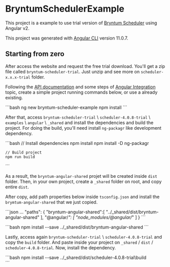 # BryntumSchedulerExample

This project is a example to use trial version of [Bryntum Scheduler](https://www.bryntum.com/products/scheduler/) using Angular v2.


This project was generated with [Angular CLI](https://github.com/angular/angular-cli) version 11.0.7.

## Starting from zero

After access the website and request the free trial download. You'll get a zip file called `bryntum-scheduler-trial`. Just unzip and see more on `scheduler-x.x.x-trial` folder. 

Following the [API documentation](https://www.bryntum.com/docs/scheduler/) and some steps of [Angular Integration](https://www.bryntum.com/docs/scheduler/#guides/integration/angular.md) topic, create a simple project running commands below, or use a already existing.

´´´bash
     ng new bryntum-scheduler-example
     npm install
´´´

After that, access `bryntum-scheduler-trial` \ `scheduler-4.0.8-trial` \ `examples` \ `angular` \ `_shared` and install the dependencies and build the project. For doing the build, you'll need install `ng-packagr` like development dependency.

´´´bash
    // Install dependencies
    npm install
    npm install -D ng-packagr
    
    // Build project
    npm run build
´´´

As a result, the `bryntum-angular-shared` projet will be created inside `dist` folder. Then, in your own project, create a `_shared` folder on root, and copy entire `dist`.

After copy, add path properties below inside `tsconfig.json` and install the `brymtum-angular-shared` that we just copied.

´´´json
    ...
    "paths": {
        "bryntum-angular-shared":[
          "../_shared/dist/bryntum-angular-shared"
        ],
        "@angular/*": [
          "node_modules/@angular/*"
        ]
    }
´´´

´´´bash
    npm install --save ../_shared/dist/bryntum-angular-shared
´´´

Lastly, access again `bryntum-scheduler-trial` \ `scheduler-4.0.8-trial` and copy the `build` folder. And paste inside your project on `_shared` / `dist` / `scheduler-4.0.8-trial`. Now, install the dependency.

´´´bash
    npm install --save ../_shared/dist/scheduler-4.0.8-trial\build\
´´´

